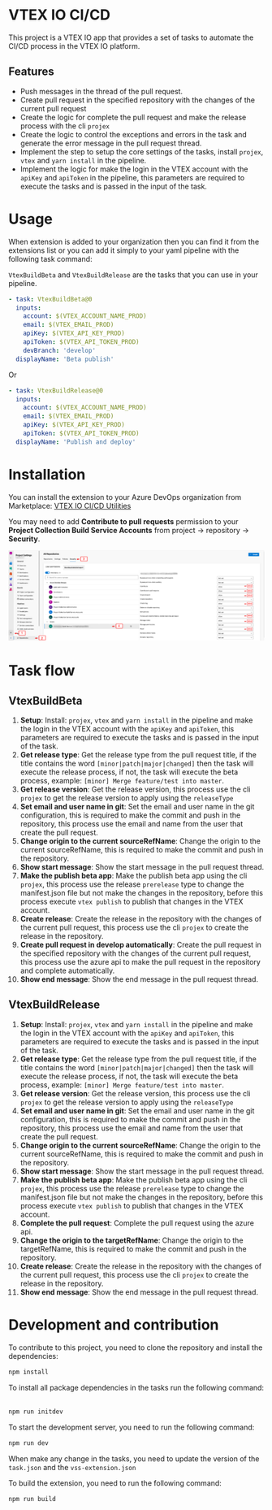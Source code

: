 # VTEX IO CI/CD

This project is a VTEX IO app that provides a set of tasks to automate the CI/CD process in the VTEX IO platform.

## Features

- Push messages in the thread of the pull request.
- Create pull request in the specified repository with the changes of the current pull request
- Create the logic for complete the pull request and make the release process with the cli `projex`
- Create the logic to control the exceptions and errors in the task and generate the error message in the pull request thread.
- Implement the step to setup the core settings of the tasks, install `projex`, `vtex` and `yarn install` in the pipeline.
- Implement the logic for make the login in the VTEX account with the `apiKey` and `apiToken` in the pipeline, this parameters are required to execute the tasks and is passed in the input of the task.

# Usage

When extension is added to your organization then you can find it from the extensions list or you can add it simply to your yaml pipeline with the following task command:

`VtexBuildBeta` and `VtexBuildRelease` are the tasks that you can use in your pipeline.

```yaml
- task: VtexBuildBeta@0
  inputs:
    account: $(VTEX_ACCOUNT_NAME_PROD)
    email: $(VTEX_EMAIL_PROD)
    apiKey: $(VTEX_API_KEY_PROD)
    apiToken: $(VTEX_API_TOKEN_PROD)
    devBranch: 'develop'
  displayName: 'Beta publish'
```

Or

```yaml
- task: VtexBuildRelease@0
  inputs:
    account: $(VTEX_ACCOUNT_NAME_PROD)
    email: $(VTEX_EMAIL_PROD)
    apiKey: $(VTEX_API_KEY_PROD)
    apiToken: $(VTEX_API_TOKEN_PROD)
  displayName: 'Publish and deploy'
```

# Installation

You can install the extension to your Azure DevOps organization from Marketplace:
[VTEX IO CI/CD Utilities](https://marketplace.visualstudio.com/items?itemName=MaikRestrepo.vtex-io-ci-cd)

You may need to add **Contribute to pull requests** permission to your **Project Collection Build Service Accounts** from project -> repository -> **Security**.

![Permissions](screenshots/screen3.png)

# Task flow

## VtexBuildBeta

1. **Setup**: Install: `projex`, `vtex` and `yarn install` in the pipeline and make the login in the VTEX account with the `apiKey` and `apiToken`, this parameters are required to execute the tasks and is passed in the input of the task.
2. **Get release type**: Get the release type from the pull request title, if the title contains the word `[minor|patch|major|changed]` then the task will execute the release process, if not, the task will execute the beta process, example: `[minor] Merge feature/test into master`.
3. **Get release version**: Get the release version, this process use the cli `projex` to get the release version to apply using the `releaseType`
4. **Set email and user name in git**: Set the email and user name in the git configuration, this is required to make the commit and push in the repository, this process use the email and name from the user that create the pull request.
5. **Change origin to the current sourceRefName**: Change the origin to the current sourceRefName, this is required to make the commit and push in the repository.
6. **Show start message**: Show the start message in the pull request thread.
7. **Make the publish beta app**: Make the publish beta app using the cli `projex`, this process use the release `prerelease` type to change the manifest.json file but not make the changes in the repository, before this process execute `vtex publish` to publish that changes in the VTEX account.
8. **Create release**: Create the release in the repository with the changes of the current pull request, this process use the cli `projex` to create the release in the repository.
9. **Create pull request in develop automatically**: Create the pull request in the specified repository with the changes of the current pull request, this process use the azure api to make the pull request in the repository and complete automatically.
10. **Show end message**: Show the end message in the pull request thread.

## VtexBuildRelease

1. **Setup**: Install: `projex`, `vtex` and `yarn install` in the pipeline and make the login in the VTEX account with the `apiKey` and `apiToken`, this parameters are required to execute the tasks and is passed in the input of the task.
2. **Get release type**: Get the release type from the pull request title, if the title contains the word `[minor|patch|major|changed]` then the task will execute the release process, if not, the task will execute the beta process, example: `[minor] Merge feature/test into master`.
3. **Get release version**: Get the release version, this process use the cli `projex` to get the release version to apply using the `releaseType`
4. **Set email and user name in git**: Set the email and user name in the git configuration, this is required to make the commit and push in the repository, this process use the email and name from the user that create the pull request.
5. **Change origin to the current sourceRefName**: Change the origin to the current sourceRefName, this is required to make the commit and push in the repository.
6. **Show start message**: Show the start message in the pull request thread.
7. **Make the publish beta app**: Make the publish beta app using the cli `projex`, this process use the release `prerelease` type to change the manifest.json file but not make the changes in the repository, before this process execute `vtex publish` to publish that changes in the VTEX account.
8. **Complete the pull request**: Complete the pull request using the azure api.
9. **Change the origin to the targetRefName**: Change the origin to the targetRefName, this is required to make the commit and push in the repository.
10. **Create release**: Create the release in the repository with the changes of the current pull request, this process use the cli `projex` to create the release in the repository.
11. **Show end message**: Show the end message in the pull request thread.

# Development and contribution

To contribute to this project, you need to clone the repository and install the dependencies:

```bash
npm install
```

To install all package dependencies in the tasks run the following command:

```bash

npm run initdev
```

To start the development server, you need to run the following command:

```bash
npm run dev
```

When make any change in the tasks, you need to update the version of the `task.json` and the `vss-extension.json`

To build the extension, you need to run the following command:

```bash
npm run build
```
